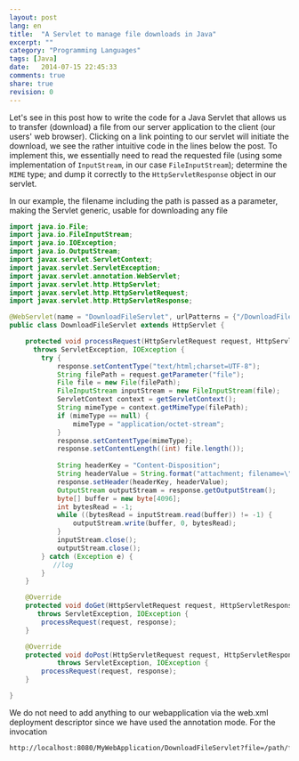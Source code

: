 ```yaml
---
layout: post
lang: en
title:  "A Servlet to manage file downloads in Java"
excerpt: ""
category: "Programming Languages"
tags: [Java]
date:   2014-07-15 22:45:33
comments: true
share: true
revision: 0
---
```

Let's see in this post how to write the code for a Java Servlet that allows us to transfer (download) a file from our server application to the client (our users' web browser).
Clicking on a link pointing to our servlet will initiate the download, we see the rather intuitive code in the lines below the post.
To implement this, we essentially need to read the requested file (using some implementation of `InputStream`, in our case `FileInputStream`); determine the `MIME` type; and dump it correctly to the `HttpServletResponse` object in our servlet.


In our example, the filename including the path is passed as a parameter, making the Servlet generic, usable for downloading any file

```java
import java.io.File;
import java.io.FileInputStream;
import java.io.IOException;
import java.io.OutputStream;
import javax.servlet.ServletContext;
import javax.servlet.ServletException;
import javax.servlet.annotation.WebServlet;
import javax.servlet.http.HttpServlet;
import javax.servlet.http.HttpServletRequest;
import javax.servlet.http.HttpServletResponse;

@WebServlet(name = "DownloadFileServlet", urlPatterns = {"/DownloadFileServlet"})
public class DownloadFileServlet extends HttpServlet {

    protected void processRequest(HttpServletRequest request, HttpServletResponse response) 
      throws ServletException, IOException {
        try {
            response.setContentType("text/html;charset=UTF-8");
            String filePath = request.getParameter("file");
            File file = new File(filePath);
            FileInputStream inputStream = new FileInputStream(file);
            ServletContext context = getServletContext();
            String mimeType = context.getMimeType(filePath);
            if (mimeType == null) {
                mimeType = "application/octet-stream";
            }
            response.setContentType(mimeType);
            response.setContentLength((int) file.length());
           
            String headerKey = "Content-Disposition";
            String headerValue = String.format("attachment; filename=\"%s\"", file.getName());
            response.setHeader(headerKey, headerValue);
            OutputStream outputStream = response.getOutputStream();
            byte[] buffer = new byte[4096];
            int bytesRead = -1;
            while ((bytesRead = inputStream.read(buffer)) != -1) {
                outputStream.write(buffer, 0, bytesRead);
            }
            inputStream.close();
            outputStream.close();
        } catch (Exception e) {
           //log
        }
    }

    @Override
    protected void doGet(HttpServletRequest request, HttpServletResponse response)
       throws ServletException, IOException {
        processRequest(request, response);
    }

    @Override
    protected void doPost(HttpServletRequest request, HttpServletResponse response)
            throws ServletException, IOException {
        processRequest(request, response);
    }

}
```

We do not need to add anything to our webapplication via the web.xml deployment descriptor since we have used the annotation mode. For the invocation

```bash 
http://localhost:8080/MyWebApplication/DownloadFileServlet?file=/path/file.ext
```
